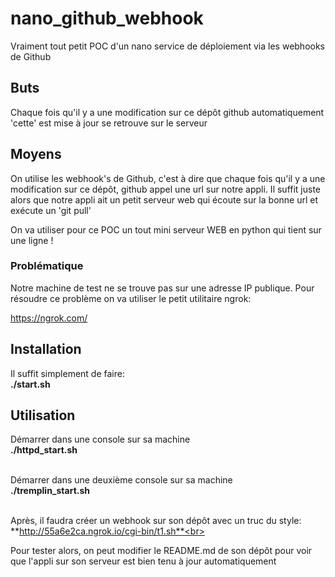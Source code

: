# nano_github_webhook
Vraiment tout petit POC d'un nano service de déploiement via les webhooks de Github

## Buts
Chaque fois qu'il y a une modification sur ce dépôt github automatiquement 'cette' est mise à jour se retrouve sur le serveur

## Moyens
On utilise les webhook's de Github, c'est à dire que chaque fois qu'il y a une modification sur ce dépôt, github appel une url sur notre appli. Il suffit juste alors que notre appli ait un petit serveur web qui écoute sur la bonne url et exécute un 'git pull'

On va utiliser pour ce POC un tout mini serveur WEB en python qui tient sur une ligne !

### Problématique
Notre machine de test ne se trouve pas sur une adresse IP publique. Pour résoudre ce problème on va utiliser le petit utilitaire ngrok:<br>

https://ngrok.com/

## Installation
Il suffit simplement de faire:<br>
**./start.sh**

## Utilisation
Démarrer dans une console sur sa machine<br>
**./httpd_start.sh**<br><br>

Démarrer dans une deuxième console sur sa machine<br>
**./tremplin_start.sh**<br><br>

Après, il faudra créer un webhook sur son dépôt avec un truc du style:<br>
**http://55a6e2ca.ngrok.io/cgi-bin/t1.sh**<br><br>

Pour tester alors, on peut modifier le README.md de son dépôt pour voir que l'appli sur son serveur est bien tenu à jour automatiquement



